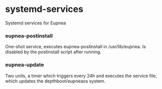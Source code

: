 # systemd-services

Systemd services for Eupnea

### eupnea-postinstall

One-shot service, executes eupnea-postinstall in /usr/lib/eupnea. Is disabled by the postinstall script after running.

### eupnea-update

Two units, a timer which triggers every 24h and executes the service file, which updates the depthboot/eupneaos system.